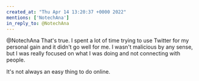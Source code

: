 ```yaml
---
created_at: "Thu Apr 14 13:20:37 +0000 2022"
mentions: ['NotechAna']
in_reply_to: @NotechAna
---
```


@NotechAna That's true. I spent a lot of time trying to use Twitter for my personal gain and it didn't go well for me. I wasn't malicious by any sense, but I was really focused on what I was doing and not connecting with people. 

It's not always an easy thing to do online.